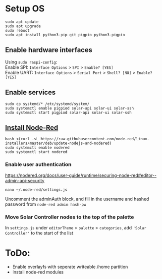 # Setup OS
```shell
sudo apt update
sudo apt upgrade
sudo reboot
sudo apt install python3-pip git pigpio python3-pigpio
```
## Enable hardware interfaces
Using `sudo raspi-config`:  
Enable SPI: `Interface Options` > `SPI` > `Enable? [YES]`  
Enable UART: `Interface Options` > `Serial Port` > `Shell? [NO]` > `Enable? [YES]`

## Enable services
```shell
sudo cp systemd/* /etc/systemd/system/
sudo systemctl enable pigpiod solar-api solar-ui solar-ssh
sudo systemctl start pigpiod solar-api solar-ui solar-ssh
```

## [Install Node-Red](https://nodered.org/docs/getting-started/raspberrypi)
```shell
bash <(curl -sL https://raw.githubusercontent.com/node-red/linux-installers/master/deb/update-nodejs-and-nodered)
sudo systemctl enable nodered
sudo systemctl start nodered
```
### Enable user authentication
https://nodered.org/docs/user-guide/runtime/securing-node-red#editor--admin-api-security
```shell
nano ~/.node-red/settings.js
```
Uncomment the adminAuth block, and fill in the username and hashed password from `node-red admin hash-pw`
### Move Solar Controller nodes to the top of the palette
In `settings.js` under `editorTheme` > `palette` > `categories`, add `'Solar Controller'` to the start of the list

# ToDo:
- Enable overlayfs with seperate writeable /home partition
- Install node-red modules